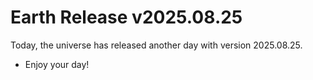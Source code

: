 # Earth Release v2025.08.25
Today, the universe has released another day with version 2025.08.25.
- Enjoy your day!
